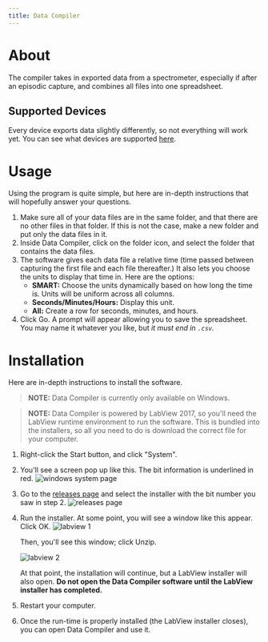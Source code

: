 ```yaml
---
title: Data Compiler
---
```

# About
The compiler takes in exported data from a spectrometer, especially if after an episodic capture, and combines all files into one spreadsheet.

## Supported Devices
Every device exports data slightly differently, so not everything will work yet. You can see what devices are supported [here](https://github.com/thompson-lab/data-compiler#readme).

# Usage
Using the program is quite simple, but here are in-depth instructions that will hopefully answer your questions.

1. Make sure all of your data files are in the same folder, and that there are no other files in that folder. If this is not the case, make a new folder and put only the data files in it.
2. Inside Data Compiler, click on the folder icon, and select the folder that contains the data files.
3. The software gives each data file a relative time (time passed between capturing the first file and each file thereafter.) It also lets you choose the units to display that time in. Here are the options:
    - __SMART:__ Choose the units dynamically based on how long the time is. Units will be uniform across all columns.
    - __Seconds/Minutes/Hours:__ Display this unit.
    - __All:__ Create a row for seconds, minutes, and hours.
4. Click Go. A prompt will appear allowing you to save the spreadsheet. You may name it whatever you like, but *it must end in `.csv`.*

# Installation
Here are in-depth instructions to install the software.

> **NOTE:** Data Compiler is currently only available on Windows.

> **NOTE:** Data Compiler is powered by LabView 2017, so you'll need the LabView runtime environment to run the software. This is bundled into the installers, so all you need to do is download the correct file for your computer.

1. Right-click the Start button, and click "System".
2. You'll see a screen pop up like this. The bit information is underlined in red.
![windows system page](https://i.imgur.com/Q0uFEDU.png)
3. Go to the [releases page](https://github.com/thompson-lab/data-compiler/releases) and select the installer with the bit number you saw in step 2.
![releases page](https://i.imgur.com/7Tkwu1w.png)
4. Run the installer. At some point, you will see a window like this appear. Click OK.
    ![labview 1](https://i.imgur.com/EfiVMjZ.png)
    
    Then, you'll see this window; click Unzip.
    
    ![labview 2](https://i.imgur.com/6YrC5T9.png)
    
    At that point, the installation will continue, but a LabView installer will also open. **Do not open the Data Compiler software until the LabView installer has completed.**
5. Restart your computer.
5. Once the run-time is properly installed (the LabView installer closes), you can open Data Compiler and use it.

